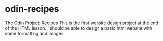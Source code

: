 # odin-recipes
The Odin Project: Recipes
This is the first website design project at the end of the HTML lesson. I should be able to design a basic html website with some formatting and images. 
